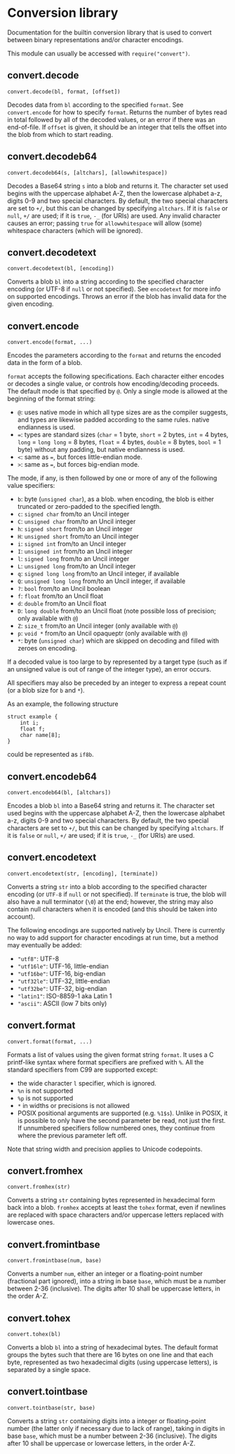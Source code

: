 
# Conversion library

Documentation for the builtin conversion library that is used to convert
between binary representations and/or character encodings.

This module can usually be accessed with `require("convert")`.

## convert.decode
`convert.decode(bl, format, [offset])`

Decodes data from `bl` according to the specified `format`. See `convert.encode`
for how to specify `format`. Returns the number of bytes read in total followed
by all of the decoded values, or an error if there was an end-of-file. If
`offset` is given, it should be an integer that tells the offset into the
blob from which to start reading.

## convert.decodeb64
`convert.decodeb64(s, [altchars], [allowwhitespace])`

Decodes a Base64 string `s` into a blob and returns it. The character set used
begins with the uppercase alphabet A-Z, then the lowercase alphabet a-z,
digits 0-9 and two special characters. By default, the two special characters
are set to `+/`, but this can be changed by specifying  `altchars`. If it is
`false` or `null`, `+/` are used; if it is `true`, `-_` (for URIs) are used.
Any invalid character causes an error; passing `true` for `allowwhitespace`
will allow (some) whitespace characters (which will be ignored).

## convert.decodetext
`convert.decodetext(bl, [encoding])`

Converts a blob `bl` into a string according to the specified character
encoding (or UTF-8 if `null` or not specified). See `encodetext` for more
info on supported encodings. Throws an error if the blob has invalid data for
the given encoding.

## convert.encode
`convert.encode(format, ...)`

Encodes the parameters according to the `format` and returns the encoded
data in the form of a blob.

`format` accepts the following specifications. Each character either encodes
or decodes a single value, or controls how encoding/decoding proceeds. The
default mode is that specified by `@`. Only a single mode is allowed at the
beginning of the format string:

* `@`: uses native mode in which all type sizes are as the compiler suggests,
  and types are likewise padded according to the same rules. native
  endianness is used.
* `=`: types are standard sizes (`char` = 1 byte, `short` = 2 bytes,
  `int` = 4 bytes, `long` = `long long` = 8 bytes, `float` = 4 bytes,
  `double` = 8 bytes, `bool` = 1 byte) without any padding, but native
  endianness is used.
* `<`: same as `=`, but forces little-endian mode.
* `>`: same as `=`, but forces big-endian mode.

The mode, if any, is then followed by one or more of any of the following
value specifiers:

* `b`: byte (`unsigned char`), as a blob. when encoding, the blob is either
  truncated or zero-padded to the specified length.
* `c`: `signed char` from/to an Uncil integer
* `C`: `unsigned char` from/to an Uncil integer
* `h`: `signed short` from/to an Uncil integer
* `H`: `unsigned short` from/to an Uncil integer
* `i`: `signed int` from/to an Uncil integer
* `I`: `unsigned int` from/to an Uncil integer
* `l`: `signed long` from/to an Uncil integer
* `L`: `unsigned long` from/to an Uncil integer
* `q`: `signed long long` from/to an Uncil integer, if available
* `Q`: `unsigned long long` from/to an Uncil integer, if available
* `?`: `bool` from/to an Uncil boolean
* `f`: `float` from/to an Uncil float
* `d`: `double` from/to an Uncil float
* `D`: `long double` from/to an Uncil float (note possible loss of precision;
  only available with `@`)
* `Z`: `size_t` from/to an Uncil integer (only available with `@`)
* `p`: `void *` from/to an Uncil opaqueptr (only available with `@`)
* `*`: byte (`unsigned char`) which are skipped on decoding and filled with
  zeroes on encoding.

If a decoded value is too large to by represented by a target type (such as if
an unsigned value is out of range of the integer type), an error occurs.

All specifiers may also be preceded by an integer to express a repeat count
(or a blob size for `b` and `*`).

As an example, the following structure
```
struct example {
    int i;
    float f;
    char name[8];
}
```

could be represented as `if8b`.

## convert.encodeb64
`convert.encodeb64(bl, [altchars])`

Encodes a blob `bl` into a Base64 string and returns it. The character set used
begins with the uppercase alphabet A-Z, then the lowercase alphabet a-z,
digits 0-9 and two special characters. By default, the two special characters
are set to `+/`, but this can be changed by specifying  `altchars`. If it is
`false` or `null`, `+/` are used; if it is `true`, `-_` (for URIs) are used.

## convert.encodetext
`convert.encodetext(str, [encoding], [terminate])`

Converts a string `str` into a blob according to the specified character
encoding (or `UTF-8` if `null` or not specified). If `terminate` is true,
the blob will also have a null terminator (`\0`) at the end; however, the
string may also contain null characters when it is encoded (and this should
be taken into account).

The following encodings are supported natively by Uncil. There is currently
no way to add support for character encodings at run time, but a method may
eventually be added:
* `"utf8"`: UTF-8
* `"utf16le"`: UTF-16, little-endian
* `"utf16be"`: UTF-16, big-endian
* `"utf32le"`: UTF-32, little-endian
* `"utf32be"`: UTF-32, big-endian
* `"latin1"`: ISO-8859-1 aka Latin 1
* `"ascii"`: ASCII (low 7 bits only)

## convert.format
`convert.format(format, ...)`

Formats a list of values using the given format string `format`. It uses a
C printf-like syntax where format specifiers are prefixed with `%`. All
the standard specifiers from C99 are supported except:
* the wide character `l` specifier, which is ignored.
* `%n` is not supported
* `%p` is not supported
* `*` in widths or precisions is not allowed
* POSIX positional arguments are supported (e.g. `%1$s`). Unlike in POSIX,
  it is possible to only have the second parameter be read, not just the
  first. If unnumbered specifiers follow numbered ones, they continue
  from where the previous parameter left off.

Note that string width and precision applies to Unicode codepoints.

## convert.fromhex
`convert.fromhex(str)`

Converts a string `str` containing bytes represented in hexadecimal form back
into a blob. `fromhex` accepts at least the `tohex` format, even if newlines
are replaced with space characters and/or uppercase letters replaced with
lowercase ones.

## convert.fromintbase
`convert.fromintbase(num, base)`

Converts a number `num`, either an integer or a floating-point number
(fractional part ignored), into a string in base `base`, which must be a
number between 2-36 (inclusive). The digits after 10 shall be uppercase
letters, in the order A-Z.

## convert.tohex
`convert.tohex(bl)`

Converts a blob `bl` into a string of hexadecimal bytes. The default format
groups the bytes such that there are 16 bytes on one line and that each byte,
represented as two hexadecimal digits (using uppercase letters), is separated
by a single space.

## convert.tointbase
`convert.tointbase(str, base)`

Converts a string `str` containing digits into a integer or floating-point
number (the latter only if necessary due to lack of range), taking in digits
in base `base`, which must be a number between 2-36 (inclusive). The digits
after 10 shall be uppercase or lowercase letters, in the order A-Z.
